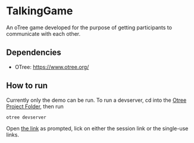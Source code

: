 # TalkingGame
An oTree game developed for the purpose of getting participants to communicate with each other. 


## Dependencies
- OTree: https://www.otree.org/

## How to run
Currently only the demo can be run. To run a devserver, cd into the [Otree Project Folder](MatchingFigures/), then run
```sh
otree devserver
```
Open [the link](http://localhost:8000) as prompted, lick on either the session link or the single-use links. 
